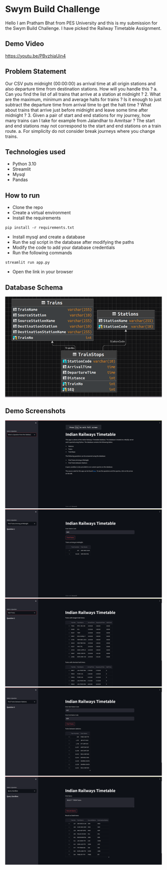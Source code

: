 # Swym Build Challenge
Hello I am Pratham Bhat from PES University and this is my submission for the Swym Build Challenge.
I have picked the Railway Timetable Assignment.

## Demo Video
https://youtu.be/PBvzhiaUin4

## Problem Statement
Our CSV puts midnight (00:00:00) as arrival time at all origin stations and also departure
time from destination stations. How will you handle this ?
a. Can you find the list of all trains that arrive at a station at midnight ?
2. What are the maximum, minimum and average halts for trains ? Is it enough to just
subtract the departure time from arrival time to get the halt time ? What about trains that
arrive just before midnight and leave some time after midnight ?
3. Given a pair of start and end stations for my journey, how many trains can I take for
example from Jalandhar to Amritsar ? The start and end stations may not correspond to
the start and end stations on a train route.
a. For simplicity do not consider break journeys where you change trains.

## Technologies used
- Python 3.10
- Streamlit
- Mysql
- Pandas

## How to run
- Clone the repo
- Create a virtual environment
- Install the requirements
```shell
pip install -r requirements.txt
```
- Install mysql and create a database
- Run the sql script in the database after modifying the paths
- Modify the code to add your database credentials
- Run the following commands
```shell
streamlit run app.py
```
- Open the link in your browser

## Database Schema
![img.png](images/img.png)

## Demo Screenshots

![img_1.png](images/img_1.png)
![img_2.png](images/img_2.png)
![img_3.png](images/img_3.png)
![img_4.png](images/img_4.png)
![img_5.png](images/img_5.png)